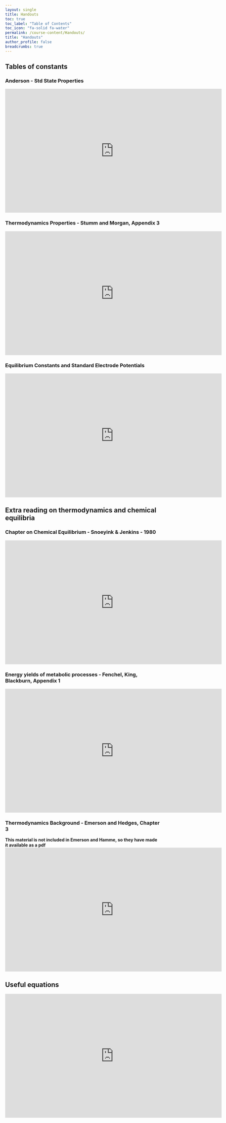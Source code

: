 ```yaml
---
layout: single
title: Handouts
toc: true
toc_label: "Table of Contents"
toc_icon: "fa-solid fa-water"
permalink: /course-content/Handouts/
title: "Handouts"
author_profile: false
breadcrumbs: true
---
```


## Tables of constants
### Anderson - Std State Properties
<embed src="https://sethbushinsky.github.io/OCN623_Chemical_Oceanography/assets/pdfs/Anderson_Appendix_B-Std_State_Properties.pdf" 
  type="application/pdf" width="700px" height="400px"/>

### Thermodynamics Properties - Stumm and Morgan, Appendix 3
<embed src="https://sethbushinsky.github.io/OCN623_Chemical_Oceanography/assets/pdfs/Stumm and Morgan Appendix 3_Thermodynamic properties.pdf" 
  type="application/pdf" width="700px" height="400px"/>

### Equilibrium Constants and Standard Electrode Potentials
<embed src="https://sethbushinsky.github.io/OCN623_Chemical_Oceanography/assets/pdfs/Stumm and Morgan Equil_constands_std_electrode_potentials_Table 8.3 only.png" 
  type="application/pdf" width="700px" height="400px"/>

## Extra reading on thermodynamics and chemical equilibria
### Chapter on Chemical Equilibrium - Snoeyink & Jenkins - 1980
<embed src="https://sethbushinsky.github.io/OCN623_Chemical_Oceanography/assets/pdfs/Chem_Equil-S&J_Chap_3.pdf" 
  type="application/pdf" width="700px" height="400px"/>

### Energy yields of metabolic processes - Fenchel, King, Blackburn, Appendix 1
<embed src="https://sethbushinsky.github.io/OCN623_Chemical_Oceanography/assets/pdfs/Fenchel_King_Blackburn_Appendix_1-Thermo&energy_yields.pdf" 
  type="application/pdf" width="700px" height="400px"/>

### Thermodynamics Background - Emerson and Hedges, Chapter 3
**This material is not included in Emerson and Hamme, so they have made it available as a pdf**
<embed src="https://sethbushinsky.github.io/OCN623_Chemical_Oceanography/assets/pdfs/EH_Ch_3_thermodynamics_background.pdf" 
  type="application/pdf" width="700px" height="400px"/>

## Useful equations
<embed src="https://sethbushinsky.github.io/OCN623_Chemical_Oceanography/assets/pdfs/Redox equations to know_v4.pdf" 
  type="application/pdf" width="700px" height="400px"/>
